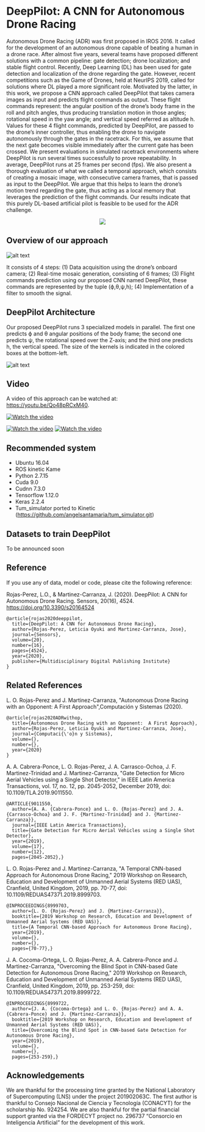 # DeepPilot: A CNN for Autonomous Drone Racing

Autonomous Drone Racing (ADR) was first proposed in IROS 2016. It called for the development of an autonomous drone capable of beating a human in a drone race. After almost five years, several teams have proposed different solutions with a common pipeline: gate detection; drone localization; and stable flight control. Recently, Deep Learning (DL) has been used for gate detection and localization of the drone regarding the gate. However, recent competitions such as the Game of Drones, held at NeurIPS 2019, called for solutions where DL played a more significant role. Motivated by the latter, in this work, we propose a CNN approach called DeepPilot that takes camera images as input and predicts flight commands as output. These flight commands represent: the angular position of the drone’s body frame in the roll and pitch angles, thus producing translation motion in those angles; rotational speed in the yaw angle; and vertical speed referred as altitude h. Values for these 4 flight commands, predicted by DeepPilot, are passed to the drone’s inner controller, thus enabling the drone to navigate autonomously through the gates in the racetrack. For this, we assume that the next gate becomes visible immediately after the current gate has been crossed. We present evaluations in simulated racetrack environments where DeepPilot is run several times successfully to prove repeatability. In average, DeepPilot runs at 25 frames per second (fps). We also present a thorough evaluation of what we called a temporal approach, which consists of creating a mosaic image, with consecutive camera frames, that is passed as input to the DeepPilot. We argue that this helps to learn the drone’s motion trend regarding the gate, thus acting as a local memory that leverages the prediction of the flight commands. Our results indicate that this purely DL-based artificial pilot is feasible to be used for the ADR challenge.

<p align="center">
  <img src="images/gate5.gif">
</p>

## Overview of our approach

![alt text](https://github.com/QuetzalCpp/DeepPilot/blob/master/images/overview_approach.jpg)

It consists of 4 steps: (1) Data acquisition using the drone’s onboard camera; (2) Real-time mosaic generation, consisting of 6 frames; (3) Flight commands prediction using our proposed CNN named DeepPilot, these commands are represented by the tuple (ϕ,θ,ψ,h); (4) Implementation of a filter to smooth the signal.

## DeepPilot Architecture
Our proposed DeepPilot runs 3 specialized models in parallel. The first one predicts ϕ and θ angular positions of the body frame; the second one predicts ψ, the rotational speed over the Z-axis; and the third one predicts h, the vertical speed. The size of the kernels is indicated in the colored boxes at the bottom-left.

![alt text](https://github.com/QuetzalCpp/DeepPilot/blob/master/images/DeepPilot_architecture.jpg)

## Video
A video of this approach can be watched at: https://youtu.be/Qo48pRCxM40.

[![Watch the video](images/gate5.gif)](https://www.youtube.com/watch?v=YD5oqe8DelE)

[![Watch the video](https://i9.ytimg.com/vi/Qo48pRCxM40/mq2.jpg?sqp=COjn1fkF&rs=AOn4CLAn53ux1V39jaAOEYNxewph9vDDYA)](https://www.youtube.com/watch?v=YD5oqe8DelE)
[![Watch the video](https://i9.ytimg.com/vi/Qo48pRCxM40/mq3.jpg?sqp=COjn1fkF&rs=AOn4CLAT5O0iM-yuXqo-VJ0grnLhrh56EQ)](https://www.youtube.com/watch?v=YD5oqe8DelE)

## Recommended system
- Ubuntu 16.04
- ROS kinetic Kame
- Python 2.7.15
- Cuda 9.0
- Cudnn 7.3.0
- Tensorflow 1.12.0
- Keras 2.2.4
- Tum_simulator ported to Kinetic (https://github.com/angelsantamaria/tum_simulator.git)

## Datasets to train DeepPilot
To be announced soon

## Reference
If you use any of data, model or code, please cite the following reference:

Rojas-Perez, L.O., & Martinez-Carranza, J. (2020). DeepPilot: A CNN for Autonomous Drone Racing. Sensors, 20(16), 4524.
https://doi.org/10.3390/s20164524

```
@article{rojas2020deeppilot,
  title={DeepPilot: A CNN for Autonomous Drone Racing},
  author={Rojas-Perez, Leticia Oyuki and Martinez-Carranza, Jose},
  journal={Sensors},
  volume={20},
  number={16},
  pages={4524},
  year={2020},
  publisher={Multidisciplinary Digital Publishing Institute}
}
```
## Related References

L. O. Rojas-Perez and J. Martinez-Carranza, "Autonomous Drone Racing with an Opponent:  A First Approach",Computación y Sistemas (2020).
```
@article{rojas2020ADRwithop,
  title={Autonomous Drone Racing with an Opponent:  A First Approach},
  author={Rojas-Perez, Leticia Oyuki and Martinez-Carranza, Jose},
  journal={Computaci{\'o}n y Sistemas},
  volume={},
  number={},
  year={2020}
}
```

A. A. Cabrera-Ponce, L. O. Rojas-Perez, J. A. Carrasco-Ochoa, J. F. Martinez-Trinidad and J. Martinez-Carranza, "Gate Detection for Micro Aerial Vehicles using a Single Shot Detector," in IEEE Latin America Transactions, vol. 17, no. 12, pp. 2045-2052, December 2019, doi: 10.1109/TLA.2019.9011550.

```
@ARTICLE{9011550,
  author={A. A. {Cabrera-Ponce} and L. O. {Rojas-Perez} and J. A. {Carrasco-Ochoa} and J. F. {Martinez-Trinidad} and J. {Martinez-Carranza}},
  journal={IEEE Latin America Transactions}, 
  title={Gate Detection for Micro Aerial Vehicles using a Single Shot Detector}, 
  year={2019},
  volume={17},
  number={12},
  pages={2045-2052},}
```

L. O. Rojas-Perez and J. Martinez-Carranza, "A Temporal CNN-based Approach for Autonomous Drone Racing," 2019 Workshop on Research, Education and Development of Unmanned Aerial Systems (RED UAS), Cranfield, United Kingdom, 2019, pp. 70-77, doi: 10.1109/REDUAS47371.2019.8999703.
```
@INPROCEEDINGS{8999703,
  author={L. O. {Rojas-Perez} and J. {Martinez-Carranza}},
  booktitle={2019 Workshop on Research, Education and Development of Unmanned Aerial Systems (RED UAS)}, 
  title={A Temporal CNN-based Approach for Autonomous Drone Racing}, 
  year={2019},
  volume={},
  number={},
  pages={70-77},}
```

J. A. Cocoma-Ortega, L. O. Rojas-Perez, A. A. Cabrera-Ponce and J. Martinez-Carranza, "Overcoming the Blind Spot in CNN-based Gate Detection for Autonomous Drone Racing," 2019 Workshop on Research, Education and Development of Unmanned Aerial Systems (RED UAS), Cranfield, United Kingdom, 2019, pp. 253-259, doi: 10.1109/REDUAS47371.2019.8999722.

```
@INPROCEEDINGS{8999722,
  author={J. A. {Cocoma-Ortega} and L. O. {Rojas-Perez} and A. A. {Cabrera-Ponce} and J. {Martinez-Carranza}},
  booktitle={2019 Workshop on Research, Education and Development of Unmanned Aerial Systems (RED UAS)}, 
  title={Overcoming the Blind Spot in CNN-based Gate Detection for Autonomous Drone Racing}, 
  year={2019},
  volume={},
  number={},
  pages={253-259},}
```

 ## Acknowledgements
We are thankful for the processing time granted by the National Laboratory of Supercomputing (LNS) under the project 201902063C. The first author is thankful to Consejo Nacional de Ciencia y Tecnología (CONACYT) for the scholarship No. 924254. We are also thankful for the partial financial support granted via the FORDECYT project no. 296737 “Consorcio en Inteligencia Artificial” for the development of this work.


